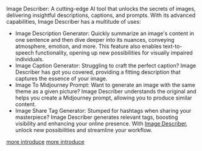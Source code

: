 Image Describer: A cutting-edge AI tool that unlocks the secrets of images, delivering insightful descriptions, captions, and prompts. With its advanced capabilities, Image Describer has a multitude of uses:
- Image Description Generator: Quickly summarize an image's content in one sentence and then dive deeper into its nuances, conveying atmosphere, emotion, and more. This feature also enables text-to-speech functionality, opening up new possibilities for visually impaired individuals.
- Image Caption Generator: Struggling to craft the perfect caption? Image Describer has got you covered, providing a fitting description that captures the essence of your image.
- Image To Midjourney Prompt: Want to generate an image with the same theme as a given picture? Image Describer understands the original and helps you create a Midjourney prompt, allowing you to produce similar content.
- Image Share Tag Generator: Stumped for hashtags when sharing your masterpiece? Image Describer generates relevant tags, boosting visibility and enhancing your online presence.
With [Image Describer](http://imagedescriber.online/), unlock new possibilities and streamline your workflow.

[more introduce](https://felo.ai/search/aYQygGsV2URNMoK6c7AAXi)
[more introduce](https://readweb.ai/zh/page/5046d15557fa572fb131b68223a6fe9c)